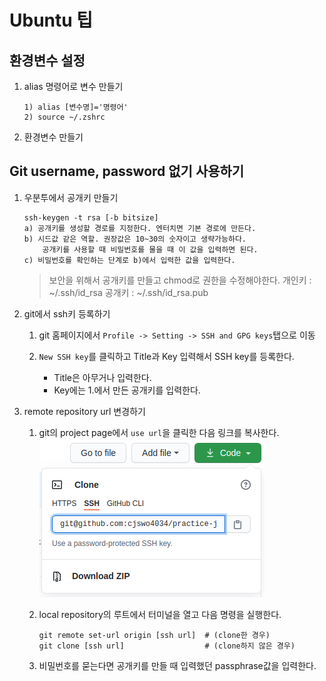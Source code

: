 # Ubuntu 팁

## 환경변수 설정

1. alias 명령어로 변수 만들기

    ```shell
    1) alias [변수명]='명령어'
    2) source ~/.zshrc
    ```

2. 환경변수 만들기

## Git username, password 없기 사용하기

1. 우분투에서 공개키 만들기

    ```shell
    ssh-keygen -t rsa [-b bitsize]
    a) 공개키를 생성할 경로를 지정한다. 엔터치면 기본 경로에 만든다.
    b) 시드값 같은 역할. 권장값은 10~30의 숫자이고 생략가능하다.
        공개키를 사용할 때 비밀번호를 물을 때 이 값을 입력하면 된다.
    c) 비밀번호를 확인하는 단계로 b)에서 입력한 값을 입력한다.
    ```

    > 보안을 위해서 공개키를 만들고 chmod로 권한을 수정해야한다.
    > 개인키 : ~/.ssh/id_rsa
    > 공개키 : ~/.ssh/id_rsa.pub

2. git에서 ssh키 등록하기

   1. git 홈페이지에서 `Profile -> Setting -> SSH and GPG keys`탭으로 이동
   2. `New SSH key`를 클릭하고 Title과 Key 입력해서 SSH key를 등록한다.

        - Title은 아무거나 입력한다.
        - Key에는 1.에서 만든 공개키를 입력한다.

3. remote repository url 변경하기

   1. git의 project page에서 `use url`을 클릭한 다음 링크를 복사한다.
        ![ssh](./images/ssh_url.png)
   2. local repository의 루트에서 터미널을 열고 다음 명령을 실행한다.

        ```shell
        git remote set-url origin [ssh url]  # (clone한 경우)
        git clone [ssh url]                  # (clone하지 않은 경우)
        ```

   3. 비밀번호를 묻는다면 공개키를 만들 때 입력했던 passphrase값을 입력한다.
